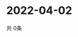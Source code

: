 # 2022-04-02
  共 0条

  <!-- BEGIN -->
  <!-- 最后更新时间Sat Apr 02 2022 17:07:17 GMT+0000 (Coordinated Universal Time) -->
  
  <!-- END -->
  
  